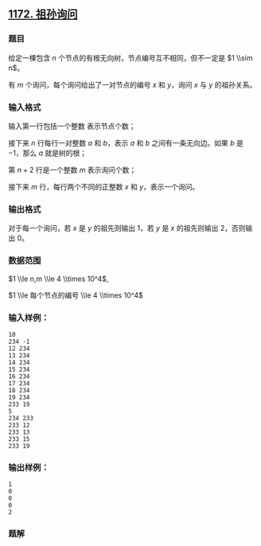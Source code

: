 ## [1172\. 祖孙询问](https://www.acwing.com/problem/content/1174/)

### 题目

给定一棵包含 $n$ 个节点的有根无向树，节点编号互不相同，但不一定是 $1 \\sim n$。

有 $m$ 个询问，每个询问给出了一对节点的编号 $x$ 和 $y$，询问 $x$ 与 $y$ 的祖孙关系。

### 输入格式

输入第一行包括一个整数 表示节点个数；

接下来 $n$ 行每行一对整数 $a$ 和 $b$，表示 $a$ 和 $b$ 之间有一条无向边。如果 $b$ 是 $-1$，那么 $a$ 就是树的根；

第 $n+2$ 行是一个整数 $m$ 表示询问个数；

接下来 $m$ 行，每行两个不同的正整数 $x$ 和 $y$，表示一个询问。

### 输出格式

对于每一个询问，若 $x$ 是 $y$ 的祖先则输出 $1$，若 $y$ 是 $x$ 的祖先则输出 $2$，否则输出 $0$。

### 数据范围

$1 \\le n,m \\le 4 \\times 10^4$,

$1 \\le 每个节点的编号 \\le 4 \\times 10^4$

### 输入样例：

```
10
234 -1
12 234
13 234
14 234
15 234
16 234
17 234
18 234
19 234
233 19
5
234 233
233 12
233 13
233 15
233 19
```

### 输出样例：

```
1
0
0
0
2
```

### 题解


